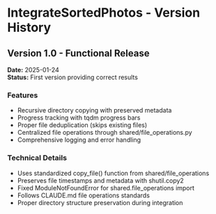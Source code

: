 # IntegrateSortedPhotos - Version History

## Version 1.0 - Functional Release
**Date:** 2025-01-24  
**Status:** First version providing correct results

### Features
- Recursive directory copying with preserved metadata
- Progress tracking with tqdm progress bars
- Proper file deduplication (skips existing files)
- Centralized file operations through shared/file_operations.py
- Comprehensive logging and error handling

### Technical Details
- Uses standardized copy_file() function from shared/file_operations
- Preserves file timestamps and metadata with shutil.copy2
- Fixed ModuleNotFoundError for shared.file_operations import
- Follows CLAUDE.md file operations standards
- Proper directory structure preservation during integration